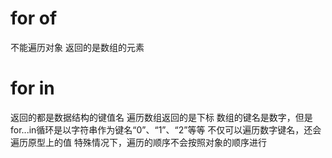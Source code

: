 # for of
不能遍历对象
返回的是数组的元素

# for in
返回的都是数据结构的键值名
遍历数组返回的是下标
数组的键名是数字，但是for...in循环是以字符串作为键名“0”、“1”、“2”等等
不仅可以遍历数字键名，还会遍历原型上的值
特殊情况下，遍历的顺序不会按照对象的顺序进行